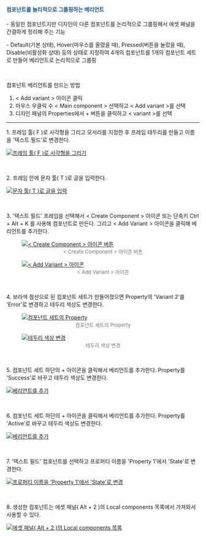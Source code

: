 <h4 data-ke-size="size20"><span style="color: #1a5490;"><b>컴포넌트를 놀리적으로 그룹핑하는 베리언트</b></span></h4>
<p data-ke-size="size16">- 동일한 컴포넌트지만 디자인이 다른 컴포넌트를 논리적으로 그룹핑해서 에셋 패널을 간결하게 정리해 주는 기능</p>
<p data-ke-size="size16">- Default(기본 상태), Hover(마우스를 올렸을 때), Pressed(버튼을 눌렀을 때), Disable(비활성화 상태) 등의 상태로 지정하여 4개의 컴포넌트를 1개의 컴포넌트 세트로 만들어 베리언트로 논리적으로 그룹핑</p>
<p data-ke-size="size16">&nbsp;</p>
<p data-ke-size="size16">컴포넌트 베리언트를 만드는 방법</p>
<ol style="list-style-type: decimal;" data-ke-list-type="decimal">
<li>&lt; Add variant &gt; 아이콘 클릭</li>
<li>마우스 우클릭 수 &lt; Main component &gt; 선택하고 &lt; Add variant &gt;를 선택</li>
<li>디자인 패널의 Properties에서 + 버튼을 클릭하고 &lt; variant &gt;를 선택</li>
</ol>
<hr contenteditable="false" data-ke-type="horizontalRule" data-ke-style="style5" />
<p data-ke-size="size16">1. 프레임 툴( F )로 사각형을 그리고 모서리를 지정한 후 프레임 테두리를 만들고 이름을 '텍스트 필드'로 변경한다.</p>

<a href="https://blog.kakaocdn.net/dn/bvSa5b/btsI2jVo0EK/ktMxWqGKIKX6Ba5gKOBnVK/img.png" target="_blank">
    <img src="https://blog.kakaocdn.net/dn/bvSa5b/btsI2jVo0EK/ktMxWqGKIKX6Ba5gKOBnVK/img.png" alt="프레임 툴( F )로 사각형을 그리기">
</a>    


<p data-ke-size="size16">&nbsp;</p>
<p data-ke-size="size16">2. 프레임 안에 문자 툴( T )로 글을 입력한다.</p>

<a href="https://blog.kakaocdn.net/dn/MCeQU/btsI0JAYRQ9/toUGz1ZOWNlne2VWC91kuk/img.png" target="_blank">
    <img src="https://blog.kakaocdn.net/dn/MCeQU/btsI0JAYRQ9/toUGz1ZOWNlne2VWC91kuk/img.png" alt="문자 툴( T )로 글을 입력">
</a>    


<p data-ke-size="size16">&nbsp;</p>
<p data-ke-size="size16">3. '텍스트 필드' 프레임을 선택해서 &lt; Create Component &gt; 아이콘 또는 단축키 Ctrl + Alt + K 를 사용해 컴포넌트로 만든다. 그리고 &lt; Add Variant &gt; 아이콘을 클릭해 베리언트를 추가한다.</p>

<figure>
    <a href="https://blog.kakaocdn.net/dn/wehOf/btsI0ZDB2A4/j8RLL9bNK1a2bSdslUFSN0/img.png" target="_blank">
        <img src="https://blog.kakaocdn.net/dn/wehOf/btsI0ZDB2A4/j8RLL9bNK1a2bSdslUFSN0/img.png" alt="< Create Component > 아이콘 버튼">
    </a>    
    <figcaption style="font-size:13px; color:#777; text-align: center; word-break: break-word;">< Create Component > 아이콘 버튼</figcaption>
</figure>

<figure>
    <a href="https://blog.kakaocdn.net/dn/czEhKr/btsI1WTFmhG/f9ajRQYa6HaxHQO50uxKIk/img.png" target="_blank">
        <img src="https://blog.kakaocdn.net/dn/czEhKr/btsI1WTFmhG/f9ajRQYa6HaxHQO50uxKIk/img.png" alt="< Add Variant > 아이콘">
    </a>    
    <figcaption style="font-size:13px; color:#777; text-align: center; word-break: break-word;">< Add Variant > 아이콘</figcaption>
</figure>

<p data-ke-size="size16">&nbsp;</p>
<p data-ke-size="size16">4. 보라색 점선으로 된 컴포넌트 세트가 만들어졌으면 Property의 'Variant 2'를 'Error'로 변경하고 테두리 색상도 변경한다.</p>

<figure>
    <a href="https://blog.kakaocdn.net/dn/bztAlb/btsI0Jnr7YJ/kVqLBkNxvroT2hZGlOKlzk/img.png" target="_blank">
        <img src="https://blog.kakaocdn.net/dn/bztAlb/btsI0Jnr7YJ/kVqLBkNxvroT2hZGlOKlzk/img.png" alt="컴포넌트 세트의 Property">
    </a>    
    <figcaption style="font-size:13px; color:#777; text-align: center; word-break: break-word;">컴포넌트 세트의 Property</figcaption>
</figure>

<figure>
    <a href="https://blog.kakaocdn.net/dn/PY6s3/btsI0smdZUN/KBZHtqHSiR7FzH5MhuhyHK/img.png" target="_blank">
        <img src="https://blog.kakaocdn.net/dn/PY6s3/btsI0smdZUN/KBZHtqHSiR7FzH5MhuhyHK/img.png" alt="테두리 색상 변경">
    </a>    
    <figcaption style="font-size:13px; color:#777; text-align: center; word-break: break-word;">테두리 색상 변경</figcaption>
</figure>

<p data-ke-size="size16">&nbsp;</p>
<p data-ke-size="size16">5. 컴포넌트 세트 하단의 + 아이콘을 클릭해서 베리언트를 추가한다. Property를 'Success'로 바꾸고 테두리 색상도 변경한다.</p>

<a href="https://blog.kakaocdn.net/dn/bqKKzC/btsI0zSYvyr/0P4qwzCrSGKAHkgvVaLdC0/img.png" target="_blank">
    <img src="https://blog.kakaocdn.net/dn/bqKKzC/btsI0zSYvyr/0P4qwzCrSGKAHkgvVaLdC0/img.png" alt="베리언트를 추가">
</a>    

<p data-ke-size="size16">&nbsp;</p>
<p data-ke-size="size16">6. 컴포넌트 세트 하단의 + 아이콘을 클릭해서 베리언트를 추가한다. Property를 'Active'로 바꾸고 테두리 색상도 변경한다.</p>

<a href="https://blog.kakaocdn.net/dn/c5E1Xc/btsI0gzyU2G/eIK7x6rJ3DASeB1cseqgik/img.png" target="_blank">
    <img src="https://blog.kakaocdn.net/dn/c5E1Xc/btsI0gzyU2G/eIK7x6rJ3DASeB1cseqgik/img.png" alt="베리언트를 추가">
</a>    


<p data-ke-size="size16">&nbsp;</p>
<p data-ke-size="size16">7. '텍스트 필드' 컴포넌트를 선택하고 프로퍼티 이름을 'Property 1'에서 'State'로 변경한다.</p>

<a href="https://blog.kakaocdn.net/dn/boW8MP/btsI1xT7PbA/7GYOJFYTuKq2IWZtPW1zBK/img.png" target="_blank">
    <img src="https://blog.kakaocdn.net/dn/boW8MP/btsI1xT7PbA/7GYOJFYTuKq2IWZtPW1zBK/img.png" alt="프로퍼티 이름을 'Property 1'에서 'State'로 변경">
</a>    

<p data-ke-size="size16">&nbsp;</p>
<p data-ke-size="size16">8. 생성한 컴포넌트는 에셋 패널( Alt + 2 )의 Local components 목록에서 가져와서 사용할 수 있다.</p>

<a href="https://blog.kakaocdn.net/dn/m46aY/btsI1WzndSG/BSZW0Cz2U9JDSFkd5Lsoj0/img.png" target="_blank">
    <img src="https://blog.kakaocdn.net/dn/m46aY/btsI1WzndSG/BSZW0Cz2U9JDSFkd5Lsoj0/img.png" alt="에셋 패널( Alt + 2 )의 Local components 목록">
</a>